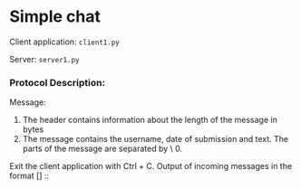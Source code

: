 # Simple chat
Client application: `сlient1.py`

Server: `server1.py`

### Protocol Description:
Message:
1. The header contains information about the length of the message in bytes
2. The message contains the username, date of submission and text. The parts of the message are separated by \ 0.
    
Exit the client application with Ctrl + C. Output of incoming messages in the format [<user name>] <date> <time> :: <text>
